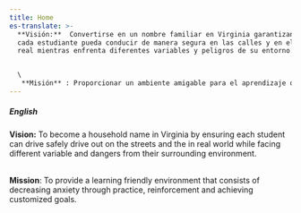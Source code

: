 ```yaml
---
title: Home
es-translate: >-
  **Visión:**  Convertirse en un nombre familiar en Virginia garantizando que
  cada estudiante pueda conducir de manera segura en las calles y en el mundo
  real mientras enfrenta diferentes variables y peligros de su entorno.


  \
   **Misión** : Proporcionar un ambiente amigable para el aprendizaje que consiste en disminuir la ansiedad a través de la práctica, el refuerzo y el logro de objetivos personalizados.
---
```

##### **English**

**Vision:** To become a household name in Virginia by ensuring each student can drive safely drive out on the streets and the in real world while facing different variable and dangers from their surrounding environment.

\
**Mission**: To provide a learning friendly environment that consists of decreasing anxiety through practice, reinforcement and achieving customized goals.
